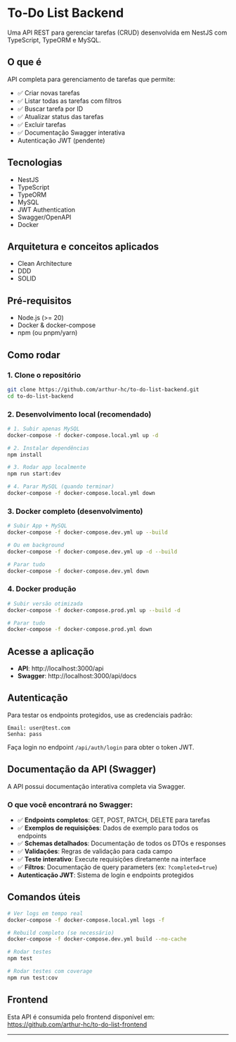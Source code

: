 # To‑Do List Backend

Uma API REST para gerenciar tarefas (CRUD) desenvolvida em NestJS com TypeScript, TypeORM e MySQL.

## O que é

API completa para gerenciamento de tarefas que permite:

- ✅ Criar novas tarefas
- ✅ Listar todas as tarefas com filtros
- ✅ Buscar tarefa por ID
- ✅ Atualizar status das tarefas
- ✅ Excluir tarefas
- ✅ Documentação Swagger interativa
- Autenticação JWT (pendente)

## Tecnologias

- NestJS
- TypeScript
- TypeORM
- MySQL
- JWT Authentication
- Swagger/OpenAPI
- Docker

## Arquitetura e conceitos aplicados

- Clean Architecture
- DDD
- SOLID

## Pré-requisitos

- Node.js (>= 20)
- Docker & docker-compose
- npm (ou pnpm/yarn)

## Como rodar

### 1. Clone o repositório

```bash
git clone https://github.com/arthur-hc/to-do-list-backend.git
cd to-do-list-backend
```

### 2. Desenvolvimento local (recomendado)

```bash
# 1. Subir apenas MySQL
docker-compose -f docker-compose.local.yml up -d

# 2. Instalar dependências
npm install

# 3. Rodar app localmente
npm run start:dev

# 4. Parar MySQL (quando terminar)
docker-compose -f docker-compose.local.yml down
```

### 3. Docker completo (desenvolvimento)

```bash
# Subir App + MySQL
docker-compose -f docker-compose.dev.yml up --build

# Ou em background
docker-compose -f docker-compose.dev.yml up -d --build

# Parar tudo
docker-compose -f docker-compose.dev.yml down
```

### 4. Docker produção

```bash
# Subir versão otimizada
docker-compose -f docker-compose.prod.yml up --build -d

# Parar tudo
docker-compose -f docker-compose.prod.yml down
```

## Acesse a aplicação

- **API**: http://localhost:3000/api
- **Swagger**: http://localhost:3000/api/docs

## Autenticação

Para testar os endpoints protegidos, use as credenciais padrão:

```
Email: user@test.com
Senha: pass
```

Faça login no endpoint `/api/auth/login` para obter o token JWT.

## Documentação da API (Swagger)

A API possui documentação interativa completa via Swagger.

### O que você encontrará no Swagger:

- ✅ **Endpoints completos**: GET, POST, PATCH, DELETE para tarefas
- ✅ **Exemplos de requisições**: Dados de exemplo para todos os endpoints
- ✅ **Schemas detalhados**: Documentação de todos os DTOs e responses
- ✅ **Validações**: Regras de validação para cada campo
- ✅ **Teste interativo**: Execute requisições diretamente na interface
- ✅ **Filtros**: Documentação de query parameters (ex: `?completed=true`)
- **Autenticação JWT**: Sistema de login e endpoints protegidos

## Comandos úteis

```bash
# Ver logs em tempo real
docker-compose -f docker-compose.local.yml logs -f

# Rebuild completo (se necessário)
docker-compose -f docker-compose.dev.yml build --no-cache

# Rodar testes
npm test

# Rodar testes com coverage
npm run test:cov
```

## Frontend

Esta API é consumida pelo frontend disponível em:
https://github.com/arthur-hc/to-do-list-frontend

---
